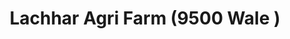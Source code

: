 ---
title: "Lachhar Agri Farm (9500 Wale )"
url: /jalandhar/lachhar-agri-farm-9500-wale/
shop: Hofladen
---